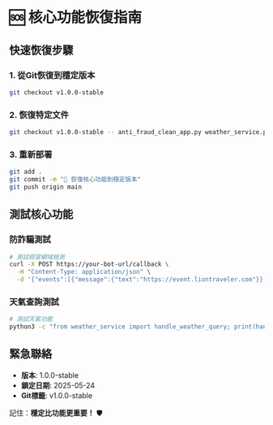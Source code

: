 # 🆘 核心功能恢復指南

## 快速恢復步驟

### 1. 從Git恢復到穩定版本
```bash
git checkout v1.0.0-stable
```

### 2. 恢復特定文件
```bash
git checkout v1.0.0-stable -- anti_fraud_clean_app.py weather_service.py
```

### 3. 重新部署
```bash
git add .
git commit -m "🔧 恢復核心功能到穩定版本"
git push origin main
```

## 測試核心功能

### 防詐騙測試
```bash
# 測試假冒網域檢測
curl -X POST https://your-bot-url/callback \
  -H "Content-Type: application/json" \
  -d '{"events":[{"message":{"text":"https://event.liontraveler.com"}}]}'
```

### 天氣查詢測試
```bash
# 測試天氣功能
python3 -c "from weather_service import handle_weather_query; print(handle_weather_query('台北天氣', '測試'))"
```

## 緊急聯絡

- **版本**: 1.0.0-stable
- **鎖定日期**: 2025-05-24
- **Git標籤**: v1.0.0-stable

記住：**穩定比功能更重要！** 🛡️

